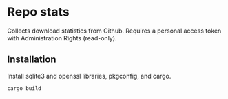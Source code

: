 # Repo stats

Collects download statistics from Github.  Requires a personal access token with Administration Rights (read-only).


## Installation

Install sqlite3 and openssl libraries, pkgconfig, and cargo.

```
cargo build
```
